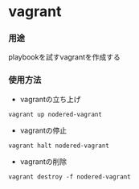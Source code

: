 # vagrant

### 用途

playbookを試すvagrantを作成する

### 使用方法

+ vagrantの立ち上げ

```
vagrant up nodered-vagrant
```

+ vagrantの停止

```
vagrant halt nodered-vagrant
```

+ vagrantの削除

```
vagrant destroy -f nodered-vagrant
```

